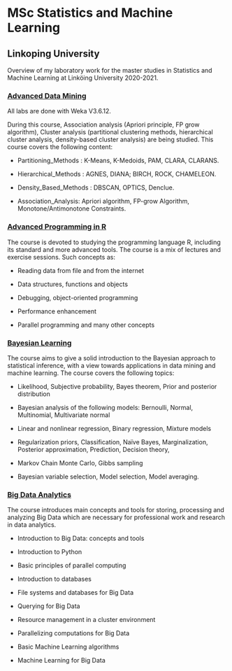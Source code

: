 # MSc Statistics and Machine Learning
## Linkoping University
Overview of my laboratory work for the master studies in Statistics and Machine Learning at Linköing University 2020-2021.


### [Advanced Data Mining](https://github.com/zahrajalilpour292/LIU/tree/main/Advanced%20Data%20Mining)

All labs are done with Weka V3.6.12.

During this course, Association analysis (Apriori principle, FP grow algorithm), Cluster analysis (partitional clustering methods, hierarchical cluster analysis, density-based cluster analysis) are being studied.
This course covers the following content:

* Partitioning_Methods : K-Means, K-Medoids, PAM, CLARA, CLARANS.

* Hierarchical_Methods : AGNES, DIANA; BIRCH, ROCK, CHAMELEON.

* Density_Based_Methods : DBSCAN, OPTICS, Denclue.

* Association_Analysis: Apriori algorithm, FP-grow Algorithm, Monotone/Antimonotone Constraints.

### [Advanced Programming in R](https://github.com/zahrajalilpour292/LIU/tree/main/Advanced%20Programming%20in%20R)

The course is devoted to studying the programming language R, including its standard and more advanced tools. The course is a mix of lectures and exercise sessions. Such concepts as:
* Reading data from file and from the internet

* Data structures, functions and objects

* Debugging, object-oriented programming

* Performance enhancement

* Parallel programming and many other concepts

### [Bayesian Learning](https://github.com/zahrajalilpour292/LIU/tree/main/Bayesian%20Learning)

The course aims to give a solid introduction to the Bayesian approach to statistical inference, with a view towards applications in data mining and 
machine learning. 
The course covers the following topics:
*  Likelihood, Subjective probability, Bayes theorem, Prior and posterior distribution

*  Bayesian analysis of the following models: Bernoulli, Normal, Multinomial, Multivariate normal

*  Linear and nonlinear regression, Binary regression, Mixture models

*  Regularization priors, Classification, Naïve Bayes, Marginalization, Posterior approximation, Prediction, Decision theory,

*  Markov Chain Monte Carlo, Gibbs sampling

*  Bayesian variable selection, Model selection, Model averaging. 

### [Big Data Analytics](https://github.com/zahrajalilpour292/LIU/tree/main/Big%20Data%20Analytics)

The course introduces main concepts and tools for storing, processing and analyzing Big Data which are necessary for professional work and research in data analytics.

* Introduction to Big Data: concepts and tools

* Introduction to Python

* Basic principles of parallel computing

* Introduction to databases

* File systems and databases for Big Data 

* Querying for Big Data 

* Resource management in a cluster environment

* Parallelizing computations for Big Data 

* Basic Machine Learning algorithms

* Machine Learning for Big Data 

